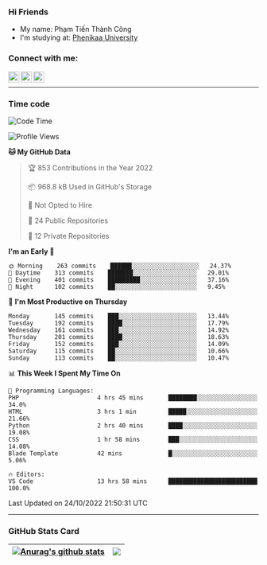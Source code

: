 ### Hi Friends

- My name: Phạm Tiến Thành Công
- I'm studying at: [Phenikaa University]


### Connect with me:
[<img align="left" alt="PhamTienThanhCong | Facebook" width="22px" src="https://upload.wikimedia.org/wikipedia/commons/thumb/1/16/Facebook-icon-1.png/640px-Facebook-icon-1.png" />][facebook]
[<img align="left" alt="PhamTienThanhCong | Zalo" width="22px" src="https://www.anphatpc.com.vn/template/anphat_2020v2/images/icon-zalo.jpg" />][zalo]
[<img align="left" alt="PhamTienThanhCong | LinkedIn" width="22px" src="https://cdn3.iconfinder.com/data/icons/inficons/512/linkedin.png" />][linkedin]

<br />

---

### Time code

<!--START_SECTION:waka-->
![Code Time](http://img.shields.io/badge/Code%20Time-636%20hrs%209%20mins-blue)

![Profile Views](http://img.shields.io/badge/Profile%20Views-15-blue)

**🐱 My GitHub Data** 

> 🏆 853 Contributions in the Year 2022
 > 
> 📦 968.8 kB Used in GitHub's Storage 
 > 
> 🚫 Not Opted to Hire
 > 
> 📜 24 Public Repositories 
 > 
> 🔑 12 Private Repositories  
 > 
**I'm an Early 🐤** 

```text
🌞 Morning    263 commits    ██████░░░░░░░░░░░░░░░░░░░   24.37% 
🌆 Daytime    313 commits    ███████░░░░░░░░░░░░░░░░░░   29.01% 
🌃 Evening    401 commits    █████████░░░░░░░░░░░░░░░░   37.16% 
🌙 Night      102 commits    ██░░░░░░░░░░░░░░░░░░░░░░░   9.45%

```
📅 **I'm Most Productive on Thursday** 

```text
Monday       145 commits    ███░░░░░░░░░░░░░░░░░░░░░░   13.44% 
Tuesday      192 commits    ████░░░░░░░░░░░░░░░░░░░░░   17.79% 
Wednesday    161 commits    ███░░░░░░░░░░░░░░░░░░░░░░   14.92% 
Thursday     201 commits    ████░░░░░░░░░░░░░░░░░░░░░   18.63% 
Friday       152 commits    ███░░░░░░░░░░░░░░░░░░░░░░   14.09% 
Saturday     115 commits    ██░░░░░░░░░░░░░░░░░░░░░░░   10.66% 
Sunday       113 commits    ██░░░░░░░░░░░░░░░░░░░░░░░   10.47%

```


📊 **This Week I Spent My Time On** 

```text
💬 Programming Languages: 
PHP                      4 hrs 45 mins       ████████░░░░░░░░░░░░░░░░░   34.0% 
HTML                     3 hrs 1 min         █████░░░░░░░░░░░░░░░░░░░░   21.66% 
Python                   2 hrs 40 mins       ████░░░░░░░░░░░░░░░░░░░░░   19.08% 
CSS                      1 hr 58 mins        ███░░░░░░░░░░░░░░░░░░░░░░   14.08% 
Blade Template           42 mins             █░░░░░░░░░░░░░░░░░░░░░░░░   5.06%

🔥 Editors: 
VS Code                  13 hrs 58 mins      █████████████████████████   100.0%

```


 Last Updated on 24/10/2022 21:50:31 UTC
<!--END_SECTION:waka-->

---

### GitHub Stats Card

| <a href="https://github.com/phamtienthanhcong"><img align="center" src="https://github-readme-stats.vercel.app/api?username=PhamTienThanhCong&show_icons=true&include_all_commits=true&theme=buefy&hide_border=true&theme=ocean_dark" alt="Anurag's github stats" /></a> | <a href="https://github.com/phamtienthanhcong"><img align="center" src="https://github-readme-stats.vercel.app/api/top-langs/?username=PhamTienThanhCong&layout=compact&theme=buefy&hide_border=true&theme=ocean_dark" /></a> |
| ------------- | ------------- |

[Phenikaa University]: https://phenikaa-uni.edu.vn/vi
[facebook]: https://www.facebook.com/phamtienthanhcong
[linkedin]: https://linkedin.com/in/phamtienthanhcong
[zalo]: https://zalo.me/0396396332
[tiktok]: https://www.tiktok.com/@phamtienthanhcong
[web]: https://github.com/PhamTienThanhCong/web_dev
[min project]: https://github.com/PhamTienThanhCong/Project-Of-Web
[c and cpp]: https://github.com/PhamTienThanhCong/Code_C_and_Cpro
[python]: https://github.com/PhamTienThanhCong/Python_beginer
